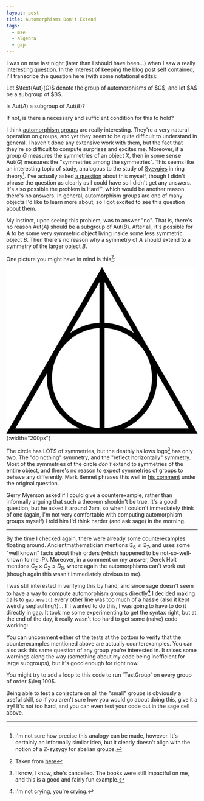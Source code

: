 ```yaml
---
layout: post
title: Automorphisms Don't Extend
tags:
  - mse
  - algebra
  - gap
---
```


I was on mse last night (later than I should have been...) when I saw a really
[interesting question][1]. In the interest of keeping the blog post self 
contained, I'll transcribe the question here (with some notational edits):

<div class=boxed markdown=1>
Let $\text{Aut}(G)$ denote the group of automorphisms of $G$, and let
$A$ be a subgroup of $B$. 

Is $\text{Aut}(A)$ a subgroup of $\text{Aut}(B)$?

If not, is there a necessary and sufficient condition for this to hold?
</div>

I think [automorphism groups][4] are really interesting. They're a very natural 
operation on groups, and yet they seem to be quite difficult to understand
in general. I haven't done any extensive work with them, but the fact that 
they're so difficult to compute surprises and excites me. Moreover, if a group
$G$ measures the symmetries of an object $X$, then in some sense $\text{Aut}(G)$
measures the "symmetries among the symmetries". This seems like an interesting
topic of study, analogous to the study of [Syzygies][2] in ring
theory[^1]. I've actually asked [a question][3] about this myself, though
I didn't phrase the question as clearly as I could have so I didn't get any
answers. It's also possible the problem is Hard™️, which would be another 
reason there's no answers. In general, automorphism groups are one of many
objects I'd like to learn more about, so I got excited to see this question
about them.

[^1]:
    I'm not sure how precise this analogy can be made, however. It's 
    certainly an informally similar idea, but it clearly doesn't align
    with the notion of a $\mathbb{Z}$-syzygy for abelian groups.

My instinct, upon seeing this problem, was to answer "no". That is,
there's no reason $\text{Aut}(A)$ should be a subgroup of $\text{Aut}(B)$.
After all, it's possible for $A$ to be some very symmetric object living inside
some less symmetric object $B$. Then there's no reason why a symmetry of $A$
should extend to a symmetry of the larger object $B$. 

One picture you might have in mind is this[^2]:

![deathly hallows symbol](/assets/images/automorphisms-dont-extend/deathly-hallows.jpg){:width="200px"}

[^2]: Taken from [here][5] 

The circle has LOTS of symmetries, but the deathly hallows logo[^3] has
only two. The "do nothing" symmetry, and the "reflect horizontally" symmetry.
Most of the symmetries of the circle _don't_ extend to symmetries of the
entire object, and there's no reason to expect symmetries of groups to behave
any differently. Mark Bennet phrases this well in [his comment][6] under the 
original question.

[^3]: 
    I know, I know, she's cancelled. The books were still impactful on me,
    and this is a good and fairly fun example.

Gerry Myerson asked if I could give a counterexample, rather than informally
arguing that such a theorem shouldn't be true. It's a good question, but
he asked it around 2am, so when I couldn't immediately think of one 
(again, I'm not very comfortable with computing automorphism groups myself)
I told him I'd think harder (and ask sage) in the morning.

---

By the time I checked again, there were already some counterexamples floating
around. Ancientmathematician mentions $\mathfrak{S}_6 \leq \mathfrak{S}_7$,
and uses some "well known" facts about their orders 
(which happened to be not-so-well-known to me :P). Moreover, in a comment
on my answer, Derek Holt mentions $C_2 \times C_2 \leq D_8$, where again
the automorphisms can't work out (though again this wasn't immediately obvious to me). 

I was still interested in verifying this by hand, and since sage doesn't seem
to have a way to compute automorphism groups directly[^4] I decided making
calls to `gap.eval()` every other line was too much of a hassle 
(also it kept weirdly segfaulting?)... If I wanted to do this, I was going
to have to do it directly in [gap][7]. It took me some experimenting to get
the syntax right, but at the end of the day, it really wasn't too hard to 
get some (naive) code working:

[^4]: I'm not crying, you're crying.

<div class="gap">
<script type="text/x-sage">

  # Some code to find a counterexample to the mse question here:
  # https://math.stackexchange.com/q/3928573/655547
  #
  # In short, can we find groups A < B with
  # Aut(A) NOT a subgroup of Aut(B)?

  Embeds := function(G,H)
    # Does G embed into H?
    # This was shockingly hard to get working. Eventually 
    # I shamelessly stole a solution from here:
    # https://math.stackexchange.com/a/767953/655547

    local homs, kernelSizes;

    homs := AllHomomorphismClasses(G,H);
    kernelSizes := List(homs, h -> Order(Kernel(h)));
    
    # The smallest a kernel can be is 1, which happens when h is an embedding
    return Minimum(kernelSizes) = 1; 
  end;


  TestGroup := function(B)
    # Return a witness A with Aut(A) not a subgroup of Aut(B) if one exists

    local A, AutA, AutB, flag;
    AutB := AutomorphismGroup(B);

    flag := false;
    for A in ConjugacyClassesSubgroups(B) do
      A := Representative(A); # get a representative from the conjugacy class
      AutA := AutomorphismGroup(A);

      if not Embeds(AutA, AutB) then
        Print(StructureDescription(A), " is a subgroup of ", StructureDescription(B));
        Print("\n");
        Print("But Aut(A) = ", StructureDescription(AutA), "\n");
        Print("Which is not a subgroup of Aut(B) = ", StructureDescription(AutB));
        Print("\n\n");

        flag := true;
      fi;
    od;

    return flag;
  end;

  # TestGroup(SymmetricGroup(7));
  # TestGroup(DihedralGroup(8));
</script>
</div>

You can uncomment either of the tests at the bottom to verify that the 
counterexamples mentioned above are actually counterexamples. You can also
ask this same question of any group you're interested in. It raises some
warnings along the way (something about my code being inefficient for large
subgroups), but it's good enough for right now.

<div class=boxed markdown=1>
  You might try to add a loop to this code to run `TestGroup` on every group
  of order $\leq 100$. 
</div>

Being able to test a conjecture on all the "small" groups is obviously a
useful skill, so if you aren't sure how you would go about doing this,
give it a try! It's not too hard, and you can even test your code out
in the sage cell above.

---

[1]: https://math.stackexchange.com/q/3928573/655547
[2]: https://en.wikipedia.org/wiki/Linear_relation
[3]: https://math.stackexchange.com/q/3864726/655547
[4]: https://groupprops.subwiki.org/wiki/Automorphism_group_of_a_group
[5]: https://www.reddit.com/r/Whatisthis/comments/5d23vg/i_keep_seeing_this_trianglecircle_symbol_recently/
[6]: https://math.stackexchange.com/questions/3928573/if-a-is-a-subgroup-of-b-just-it-hold-that-textauta-is-a-subgroup-of/3928582?noredirect=1#comment8102277_3928573
[7]: https://www.gap-system.org/

